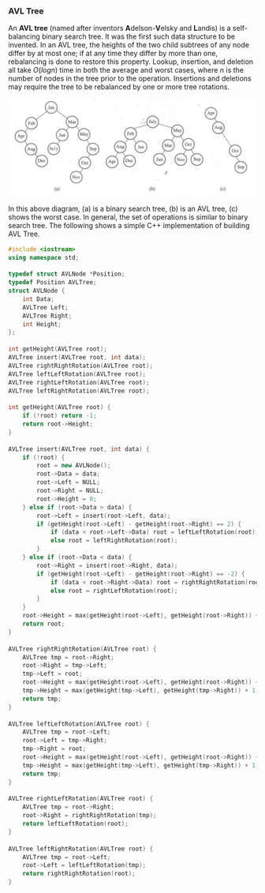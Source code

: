 ### AVL Tree

An **AVL tree** (named after inventors **A**delson-**V**elsky and **L**andis) is a self-balancing binary search tree. It was the first such data structure to be invented. In an AVL tree, the heights of the two child subtrees of any node differ by at most one; if at any time they differ by more than one, rebalancing is done to restore this property. Lookup, insertion, and deletion all take $O(logn)$ time in both the average and worst cases, where $n$ is the number of nodes in the tree prior to the operation. Insertions and deletions may require the tree to be rebalanced by one or more tree rotations.

<img src="./figure/AVL.png" style="zoom:50%" />

In this above diagram, (a) is a binary search tree, (b) is an AVL tree, (c) shows the worst case. In general, the set of operations is similar to binary search tree. The following shows a simple C++ implementation of building AVL Tree.

```c++
#include <iostream>
using namespace std;

typedef struct AVLNode *Position;
typedef Position AVLTree;
struct AVLNode {
    int Data;
    AVLTree Left;
    AVLTree Right;
    int Height;
};

int getHeight(AVLTree root);
AVLTree insert(AVLTree root, int data);
AVLTree rightRightRotation(AVLTree root);
AVLTree leftLeftRotation(AVLTree root);
AVLTree rightLeftRotation(AVLTree root);
AVLTree leftRightRotation(AVLTree root);

int getHeight(AVLTree root) {
    if (!root) return -1;
    return root->Height;
}

AVLTree insert(AVLTree root, int data) {
    if (!root) {
        root = new AVLNode();
        root->Data = data;
        root->Left = NULL;
        root->Right = NULL;
        root->Height = 0;
    } else if (root->Data > data) {
        root->Left = insert(root->Left, data);
        if (getHeight(root->Left) - getHeight(root->Right) == 2) {
            if (data < root->Left->Data) root = leftLeftRotation(root);
            else root = leftRightRotation(root);
        }
    } else if (root->Data < data) {
        root->Right = insert(root->Right, data);
        if (getHeight(root->Left) - getHeight(root->Right) == -2) {
            if (data < root->Right->Data) root = rightRightRotation(root);
            else root = rightLeftRotation(root);
        }
    }
    root->Height = max(getHeight(root->Left), getHeight(root->Right)) + 1;
    return root;
}

AVLTree rightRightRotation(AVLTree root) {
    AVLTree tmp = root->Right;
    root->Right = tmp->Left;
    tmp->Left = root;
    root->Height = max(getHeight(root->Left), getHeight(root->Right)) + 1;
    tmp->Height = max(getHeight(tmp->Left), getHeight(tmp->Right)) + 1;
    return tmp;
}

AVLTree leftLeftRotation(AVLTree root) {
    AVLTree tmp = root->Left;
    root->Left = tmp->Right;
    tmp->Right = root;
    root->Height = max(getHeight(root->Left), getHeight(root->Right)) + 1;
    tmp->Height = max(getHeight(tmp->Left), getHeight(tmp->Right)) + 1;
    return tmp;
}

AVLTree rightLeftRotation(AVLTree root) {
    AVLTree tmp = root->Right;
    root->Right = rightRightRotation(tmp);
    return leftLeftRotation(root);
}

AVLTree leftRightRotation(AVLTree root) {
    AVLTree tmp = root->Left;
    root->Left = leftLeftRotation(tmp);
    return rightRightRotation(root);
}
```

